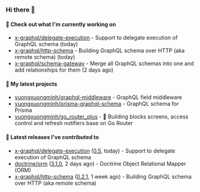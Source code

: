 ### Hi there 👋

#### 👷 Check out what I'm currently working on

- [x-graphql/delegate-execution](https://github.com/x-graphql/delegate-execution) - Support to delegate execution of GraphQL schema (today)
- [x-graphql/http-schema](https://github.com/x-graphql/http-schema) - Building GraphQL schema over HTTP (aka remote schema) (today)
- [x-graphql/schema-gateway](https://github.com/x-graphql/schema-gateway) - Merge all GraphQL schemas into one and add relationships for them (2 days ago)

#### 🌱 My latest projects

- [vuongxuongminh/graphql-middleware](https://github.com/vuongxuongminh/graphql-middleware) - GraphQL field middleware
- [vuongxuongminh/prisma-graphql-schema](https://github.com/vuongxuongminh/prisma-graphql-schema) - GraphQL schema for Prisma
- [vuongxuongminh/go_router_plus](https://github.com/vuongxuongminh/go_router_plus) - :office: Building blocks screens, access control and refresh notifiers base on Go Router

#### 🔭 Latest releases I've contributed to

- [x-graphql/delegate-execution](https://github.com/x-graphql/delegate-execution) ([0.5](https://github.com/x-graphql/delegate-execution/releases/tag/0.5), today) - Support to delegate execution of GraphQL schema
- [doctrine/orm](https://github.com/doctrine/orm) ([3.1.0](https://github.com/doctrine/orm/releases/tag/3.1.0), 2 days ago) - Doctrine Object Relational Mapper (ORM)
- [x-graphql/http-schema](https://github.com/x-graphql/http-schema) ([0.2.1](https://github.com/x-graphql/http-schema/releases/tag/0.2.1), 1 week ago) - Building GraphQL schema over HTTP (aka remote schema)
